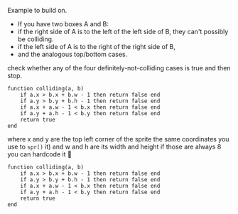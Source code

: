 Example to build on. 

* If you have two boxes A and B: 
* if the right side of A is to the left of the left side of B, they can't possibly be colliding. 
* if the left side of A is to the right of the right side of B, 
* and the analogous top/bottom cases. 

check whether any of the four definitely-not-colliding cases is true and then stop.

```
function colliding(a, b)
    if a.x > b.x + b.w - 1 then return false end
    if a.y > b.y + b.h - 1 then return false end
    if a.x + a.w - 1 < b.x then return false end
    if a.y + a.h - 1 < b.y then return false end
    return true
end
```
where x and y are the top left corner of the sprite 
the same coordinates you use to `spr()` it)  and w and h are its width and height 
if those are always 8 you can hardcode it :slightly_smiling_face:

```
function colliding(a, b)
    if a.x > b.x + b.w - 1 then return false end
    if a.y > b.y + b.h - 1 then return false end
    if a.x + a.w - 1 < b.x then return false end
    if a.y + a.h - 1 < b.y then return false end
    return true
end
```
